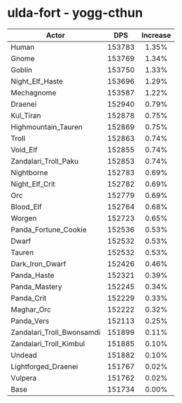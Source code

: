 # ulda-fort - yogg-cthun
| Actor | DPS | Increase |
|---|:---:|:---:|
|Human|153783|1.35%|
|Gnome|153769|1.34%|
|Goblin|153750|1.33%|
|Night_Elf_Haste|153696|1.29%|
|Mechagnome|153587|1.22%|
|Draenei|152940|0.79%|
|Kul_Tiran|152878|0.75%|
|Highmountain_Tauren|152869|0.75%|
|Troll|152863|0.74%|
|Void_Elf|152855|0.74%|
|Zandalari_Troll_Paku|152853|0.74%|
|Nightborne|152783|0.69%|
|Night_Elf_Crit|152782|0.69%|
|Orc|152779|0.69%|
|Blood_Elf|152764|0.68%|
|Worgen|152723|0.65%|
|Panda_Fortune_Cookie|152536|0.53%|
|Dwarf|152532|0.53%|
|Tauren|152532|0.53%|
|Dark_Iron_Dwarf|152426|0.46%|
|Panda_Haste|152321|0.39%|
|Panda_Mastery|152245|0.34%|
|Panda_Crit|152229|0.33%|
|Maghar_Orc|152222|0.32%|
|Panda_Vers|152113|0.25%|
|Zandalari_Troll_Bwonsamdi|151899|0.11%|
|Zandalari_Troll_Kimbul|151885|0.10%|
|Undead|151882|0.10%|
|Lightforged_Draenei|151767|0.02%|
|Vulpera|151762|0.02%|
|Base|151734|0.00%|
